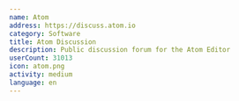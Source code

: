 ```yaml
---
name: Atom
address: https://discuss.atom.io
category: Software
title: Atom Discussion
description: Public discussion forum for the Atom Editor
userCount: 31013
icon: atom.png
activity: medium
language: en
---
```

